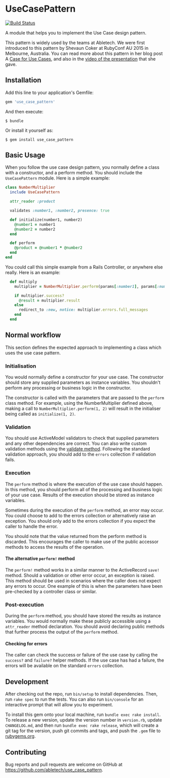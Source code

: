 # UseCasePattern

[![Build Status](https://travis-ci.org/AbleTech/use_case_pattern.svg?branch=master)](https://travis-ci.org/AbleTech/use_case_pattern)

A module that helps you to implement the Use Case design pattern.

This pattern is widely used by the teams at Abletech. We were first introduced to this pattern by Shevaun Coker at RubyConf AU 2015 in Melbourne, Australia. You can read more about this pattern in her blog post A [Case for Use Cases](http://webuild.envato.com/blog/a-case-for-use-cases/), and also in the [video of the presentation](https://rubyconf.eventer.com/rubyconf-australia-2015-1223/a-case-for-use-cases-by-shevaun-coker-1734) that she gave.

## Installation

Add this line to your application's Gemfile:

```ruby
gem 'use_case_pattern'
```

And then execute:

    $ bundle

Or install it yourself as:

    $ gem install use_case_pattern

## Basic Usage

When you follow the use case design pattern, you normally define a class with a constructor, and a perform method. You should include the `UseCasePattern` module. Here is a simple example:

```ruby
class NumberMultiplier
  include UseCasePattern

  attr_reader :product

  validates :number1, :number2, presence: true

  def initialize(number1, number2)
    @number1 = number1
    @number2 = number2
  end

  def perform
    @product = @number1 * @number2
  end
end
```

You could call this simple example from a Rails Controller, or anywhere else really. Here is an example:

```ruby
  def multiply
    multiplier = NumberMultiplier.perform(params[:number1], params[:number2])

    if multiplier.success?
      @result = multiplier.result
    else
      redirect_to :new, notice: multiplier.errors.full_messages
    end
  end
```

## Normal workflow

This section defines the expected approach to implementing a class which uses the use case pattern.

### Initialisation

You would normally define a constructor for your use case. The constructor should store any supplied parameters as instance variables. You shouldn't perform any processing or business logic in the constructor.

The constructor is called with the parameters that are passed to the `perform` class method. For example, using the NumberMultiplier defined above, making a call to `NumberMultiplier.perform(1, 2)` will result in the initialiser being called as `initialize(1, 2)`.

### Validation

You should use ActiveModel validators to check that supplied parameters and any other dependencies are correct. You can also write custom validation methods using the [validate method](http://api.rubyonrails.org/classes/ActiveModel/Validations/ClassMethods.html#method-i-validate). Following the standard validation approach, you should add to the `errors` collection if validation fails.

### Execution

The `perform` method is where the execution of the use case should happen. In this method, you should perform all of the processing and business logic of your use case. Results of the execution should be stored as instance variables.

Sometimes during the execution of the `perform` method, an error may occur. You could choose to add to the errors collection or alternatively raise an exception. You should only add to the errors collection if you expect the caller to handle the error.

You should note that the value returned from the perform method is discarded. This encourages the caller to make use of the public accessor methods to access the results of the operation.

#### The alternative `perform!` method

The `perform!` method works in a similar manner to the ActiveRecord `save!` method. Should a validation or other error occur, an exception is raised. This method should be used in scenarios where the caller does not expect any errors to occur. One example of this is when the parameters have been pre-checked by a controller class or similar.

### Post-execution

During the `perform` method, you should have stored the results as instance variables. You would normally make these publicly accessible using a `attr_reader` method declaration. You should avoid declaring public methods that further process the output of the `perform` method.

#### Checking for errors

The caller can check the success or failure of the use case by calling the `success?` and `failure?` helper methods. If the use case has had a failure, the errors will be available on the standard `errors` collection.

## Development

After checking out the repo, run `bin/setup` to install dependencies. Then, run `rake spec` to run the tests. You can also run `bin/console` for an interactive prompt that will allow you to experiment.

To install this gem onto your local machine, run `bundle exec rake install`. To release a new version, update the version number in `version.rb`, update `CHANGELOG.md`, and then run `bundle exec rake release`, which will create a git tag for the version, push git commits and tags, and push the `.gem` file to [rubygems.org](https://rubygems.org).

## Contributing

Bug reports and pull requests are welcome on GitHub at https://github.com/abletech/use_case_pattern.
